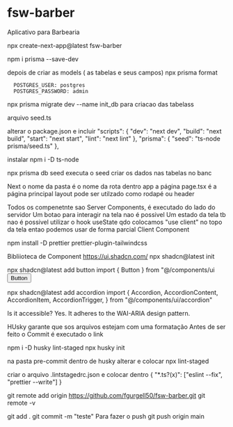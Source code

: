 # fsw-barber
Aplicativo para Barbearia

npx create-next-app@latest fsw-barber

npm i prisma --save-dev

depois de criar as models ( as tabelas e seus campos)
npx prisma format

      POSTGRES_USER: postgres
      POSTGRES_PASSWORD: admin

npx prisma migrate dev --name init_db
para criacao das tabelass 

arquivo seed.ts

alterar o package.json e incluir
  "scripts": {
    "dev": "next dev",
    "build": "next build",
    "start": "next start",
    "lint": "next lint"
  },
  "prisma": {
    "seed": "ts-node prisma/seed.ts"
  },

  instalar
  npm i -D ts-node

  npx prisma db seed
  executa o seed
criar os dados nas tabelas no banc

  Next 
  o nome da pasta é o nome da rota
  dentro app a página page.tsx é a página principal
layout pode ser                 utilzado como rodapé ou header
  
  Todos os compenetnte sao Server Components, é executado do lado do servidor
  Um botao para interagir na tela nao é possivel
  Um estado da tela tb nao é possivel 
  utilizar o hook useState
  qdo colocamos 
  "use client" no topo da tela entao podemos usar de forma parcial Client Component
  

npm install -D prettier prettier-plugin-tailwindcss

Bibliioteca de Component
https://ui.shadcn.com/
npx shadcn@latest init

npx shadcn@latest add button
import { Button } from "@/components/ui
<Button variant="outline">Button</Button>

npx shadcn@latest add accordion 
import {
  Accordion,
  AccordionContent,
  AccordionItem,
  AccordionTrigger,
} from "@/components/ui/accordion"

<Accordion type="single" collapsible>
  <AccordionItem value="item-1">
    <AccordionTrigger>Is it accessible?</AccordionTrigger>
    <AccordionContent>
      Yes. It adheres to the WAI-ARIA design pattern.
    </AccordionContent>
  </AccordionItem>
</Accordion>

HUsky garante que sos arquivos estejam com uma formatação
Antes de ser feito o Commit é executado o link

npm i -D husky lint-staged
npx husky init

na pasta pre-commit dentro de husky 
alterar e colocar 
npx lint-staged

criar o arquivo 
.lintstagedrc.json
e colocar dentro 
{
  "*.ts?(x)": ["eslint --fix", "prettier --write"]
}

git remote add origin https://github.com/fgurgell50/fsw-barber.git
git remote -v


  git add .
  git commit -m "teste"
  Para fazer o push
  git push origin main  